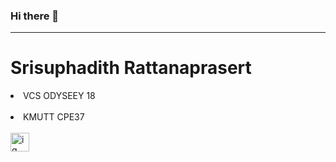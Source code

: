 ### Hi there 👋
---
# Srisuphadith Rattanaprasert <br>
<li>VCS ODYSEEY 18 </li><br>
<li>KMUTT CPE37</li> <br>
<div id="badges">
  <a href="https://www.instagram.com/e_mc.c/">
    <img src="https://cdn.icon-icons.com/icons2/2699/PNG/512/instagram_logo_icon_168715.png" alt="ig" style="width:30px"/>
  </a>
</div>
<!--
**Srisuphadith/Srisuphadith** is a ✨ _special_ ✨ repository because its `README.md` (this file) appears on your GitHub profile.

Here are some ideas to get you started:

- 🔭 I’m currently working on ...
- 🌱 I’m currently learning ...
- 👯 I’m looking to collaborate on ...
- 🤔 I’m looking for help with ...
- 💬 Ask me about ...
- 📫 How to reach me: ...
- 😄 Pronouns: ...
- ⚡ Fun fact: ...
-->
